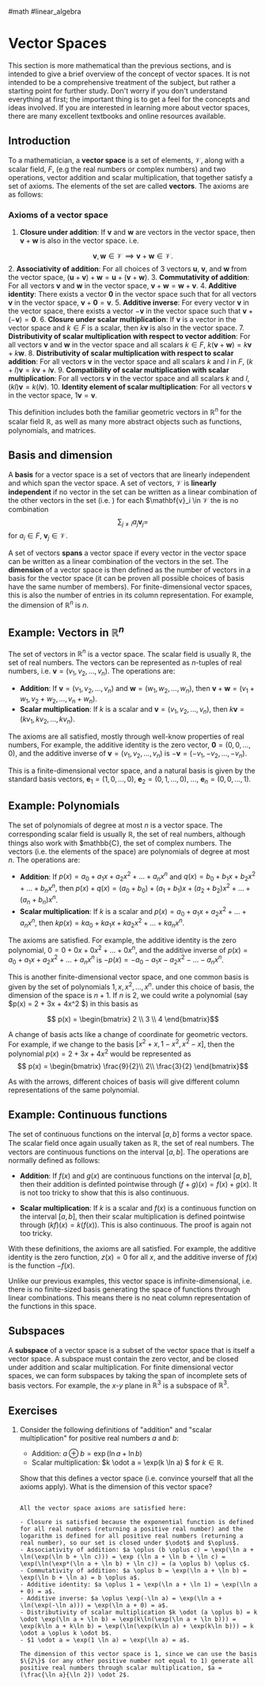 #math #linear_algebra 

# Vector Spaces

This section is more mathematical than the previous sections, and is intended to give a brief overview of the concept of vector spaces. It is not intended to be a comprehensive treatment of the subject, but rather a starting point for further study. Don't worry if you don't understand everything at first; the important thing is to get a feel for the concepts and ideas involved. If you are interested in learning more about vector spaces, there are many excellent textbooks and online resources available.

## Introduction

To a mathematician, a **vector space** is a set of elements, $\mathcal{V}$, along with a scalar field, $F$, (e.g the real numbers or complex numbers) and two operations, vector addition and scalar multiplication, that together satisfy a set of axioms. The elements of the set are called **vectors**. The axioms are as follows:

### Axioms of a vector space

1. **Closure under addition**: If $\mathbf{v}$ and $\mathbf{w}$ are vectors in the vector space, then $\mathbf{v} + \mathbf{w}$ is also in the vector space. i.e.

$$ \mathbf{v}, \mathbf{w} \in \mathcal{V} \implies \mathbf{v} + \mathbf{w} \in \mathcal{V}.$$
2. **Associativity of addition**: For all choices of 3 vectors $\mathbf{u}$, $\mathbf{v}$, and $\mathbf{w}$ from the vector space, $(\mathbf{u} + \mathbf{v}) + \mathbf{w} = \mathbf{u} + (\mathbf{v} + \mathbf{w})$.
3. **Commutativity of addition**: For all vectors $\mathbf{v}$ and $\mathbf{w}$ in the vector space, $\mathbf{v} + \mathbf{w} = \mathbf{w} + \mathbf{v}$.
4. **Additive identity**: There exists a vector $\mathbf{0}$ in the vector space such that for all vectors $\mathbf{v}$ in the vector space, $\mathbf{v} + \mathbf{0} = \mathbf{v}$.
5. **Additive inverse**: For every vector $\mathbf{v}$ in the vector space, there exists a vector $-\mathbf{v}$ in the vector space such that $\mathbf{v} + (-\mathbf{v}) = \mathbf{0}$.
6. **Closure under scalar multiplication**: If $\mathbf{v}$ is a vector in the vector space and $k\in F$ is a scalar, then $k\mathbf{v}$ is also in the vector space.
7. **Distributivity of scalar multiplication with respect to vector addition**: For all vectors $\mathbf{v}$ and $\mathbf{w}$ in the vector space and all scalars $k\in F$, $k(\mathbf{v} + \mathbf{w}) = k\mathbf{v} + k\mathbf{w}$.
8. **Distributivity of scalar multiplication with respect to scalar addition**: For all vectors $\mathbf{v}$ in the vector space and all scalars $k$ and $l$ in $F$, $(k + l)\mathbf{v} = k\mathbf{v} + l\mathbf{v}$.
9. **Compatibility of scalar multiplication with scalar multiplication**: For all vectors $\mathbf{v}$ in the vector space and all scalars $k$ and $l$, $(kl)\mathbf{v} = k(l\mathbf{v})$.
10. **Identity element of scalar multiplication**: For all vectors $\mathbf{v}$ in the vector space, $1\mathbf{v} = \mathbf{v}$.

This definition includes both the familiar geometric vectors in $\mathbb{R}^n$ for the scalar field $\mathbb{R}$, as well as many more abstract objects such as functions, polynomials, and matrices.

## Basis and dimension

A **basis** for a vector space is a set of vectors that are linearly independent and which span the vector space. A set of vectors, $\mathcal{V}$ is **linearly independent** if no vector in the set can be written as a linear combination of the other vectors in the set (i.e. ) for each $\mathbf{v}_i \in $\mathcal{V}$ the is no combination $$\sum_{j\neq i} a_j\mathbf{v}_j = $$ for $a_i\in F$, $\mathbf{v}_j \in \mathcal{V}$.

A set of vectors **spans** a vector space if every vector in the vector space can be written as a linear combination of the vectors in the set. The **dimension** of a vector space is then defined as the number of vectors in a basis for the vector space (it can be proven all possible choices of basis have the same number of members). For finite-dimensional vector spaces, this is also the number of entries in its column representation. For example, the dimension of $\mathbb{R}^n$ is $n$.

## Example: Vectors in $\mathbb{R}^n$

The set of vectors in $\mathbb{R}^n$ is a vector space. The scalar field is usually $\mathbb{R}$, the set of real numbers. The vectors can be represented as $n$-tuples of real numbers, i.e. $\mathbf{v} = (v_1, v_2, \ldots, v_n)$. The operations are:

- **Addition**: If $\mathbf{v} = (v_1, v_2, \ldots, v_n)$ and $\mathbf{w} = (w_1, w_2, \ldots, w_n)$, then $\mathbf{v} + \mathbf{w} = (v_1 + w_1, v_2 + w_2, \ldots, v_n + w_n)$.
- **Scalar multiplication**: If $k$ is a scalar and $\mathbf{v} = (v_1, v_2, \ldots, v_n)$, then $k\mathbf{v} = (kv_1, kv_2, \ldots, kv_n)$.

The axioms are all satisfied, mostly through well-know properties of real numbers, For example, the additive identity is the zero vector, $\mathbf{0} = (0, 0, \ldots, 0)$, and the additive inverse of $\mathbf{v} = (v_1, v_2, \ldots, v_n)$ is $-\mathbf{v} = (-v_1, -v_2, \ldots, -v_n)$.

This is a finite-dimensional vector space, and a natural basis is given by the standard basis vectors, $\mathbf{e}_1 = (1, 0, \ldots, 0)$, $\mathbf{e}_2 = (0, 1, \ldots, 0)$, $\ldots$, $\mathbf{e}_n = (0, 0, \ldots, 1)$.

## Example: Polynomials

The set of polynomials of degree at most $n$ is a vector space. The corresponding scalar field is usually  $\mathbb{R}$, the set of real numbers, although things also work with $mathbb{C}, the set of complex numbers. The vectors (i.e. the elements of the space) are polynomials of degree at most $n$. The operations are:

- **Addition**: If $p(x) = a_0 + a_1x + a_2x^2 + \ldots + a_nx^n$ and $q(x) = b_0 + b_1x + b_2x^2 + \ldots + b_nx^n$, then $p(x) + q(x) = (a_0 + b_0) + (a_1 + b_1)x + (a_2 + b_2)x^2 + \ldots + (a_n + b_n)x^n$.
- **Scalar multiplication**: If $k$ is a scalar and $p(x) = a_0 + a_1x + a_2x^2 + \ldots + a_nx^n$, then $kp(x) = ka_0 + ka_1x + ka_2x^2 + \ldots + ka_nx^n$.

The axioms are satisfied. For example, the additive identity is the zero polynomial, $0 = 0 + 0x + 0x^2 + \ldots + 0x^n$, and the additive inverse of $p(x) = a_0 + a_1x + a_2x^2 + \ldots + a_nx^n$ is $-p(x) = -a_0 - a_1x - a_2x^2 - \ldots - a_nx^n$.

This is another finite-dimensional vector space, and one common basis is given by the set of polynomials $1, x, x^2, \ldots, x^n$. under this choice of basis, the dimension of the space is $n + 1$. If $n$ is 2, we could write a polynomial (say $p(x) = 2 + 3x + 4x^2 $) in this basis as 

$$ p(x) = \begin{bmatrix}
2 \\
3 \\
4
\end{bmatrix}$$

A change of basis acts like a change of coordinate for geometric vectors. For example, if we change to the basis $[x^2+x, 1-x^2, x^2-x]$, then the polynomial $p(x) = 2 + 3x + 4x^2$ would be represented as
$$ p(x) = \begin{bmatrix}
\frac{9}{2}\\
2\\
\frac{3}{2}
\end{bmatrix}$$

As with the arrows, different choices of basis will give different column representations of the same polynomial. 
## Example: Continuous functions

The set of continuous functions on the interval $[a, b]$ forms a vector space. The scalar field once again usually taken as $\mathbb{R}$, the set of real numbers. The vectors are continuous functions on the interval $[a, b]$. The operations are normally defined as follows:

- **Addition**: If $f(x)$ and $g(x)$ are continuous functions on the interval $[a, b]$, then their addition is definted pointwise through $(f + g)(x) = f(x) + g(x)$. It is not too tricky to show that this is also continuous.

- **Scalar multiplication**: If $k$ is a scalar and $f(x)$ is a continuous function on the interval $[a, b]$, then their scalar multiplication is defined pointwise through $(kf)(x) = k(f(x))$. This is also continuous. The proof is again not too tricky.

With these definitions, the axioms are all satisfied. For example, the additive identity is the zero function, $z(x) = 0$ for all $x$, and the additive inverse of $f(x)$ is the function $-f(x)$.

Unlike our previous examples, this vector space is infinite-dimensional, i.e. there is no finite-sized basis generating the space of functions through linear combinations. This means there is no neat column representation of the functions in this space.

## Subspaces

A **subspace** of a vector space is a subset of the vector space that is itself a vector space. A subspace must contain the zero vector, and be closed under addition and scalar multiplication. For finite dimensional vector spaces, we can form subspaces by taking the span of incomplete sets of basis vectors. For example, the $x$-$y$ plane in $\mathbb{R}^3$ is a subspace of $\mathbb{R}^3$.

## Exercises

1. Consider the following definitions of "addition" and "scalar multiplication" for positive real numbers $a$ and $b$:
    - Addition: $a \oplus b = \exp(\ln a + \ln b)$
    - Scalar multiplication: $k \odot a = \exp(k \ln a) $ for $k \in \mathbb{R}$.
    
    Show that this defines a vector space (i.e. convince yourself that all the axioms apply). What is the dimension of this vector space?
    
    ```{dropdown} Answer

    All the vector space axioms are satisfied here:
    
    - Closure is satisfied because the exponential function is defined for all real numbers (returning a positive real number) and the logarithm is defined for all positive real numbers (returning a real number), so our set is closed under $\odot$ and $\oplus$.
    - Associativity of addition: $a \oplus (b \oplus c) = \exp(\ln a + \ln(\exp(\ln b + \ln c))) = \exp (\ln a + \ln b + \ln c) = \exp(\ln(\exp*(\ln a + \ln b) + \ln c)) = (a \oplus b) \oplus c$.
    - Commutativity of addition: $a \oplus b = \exp(\ln a + \ln b) = \exp(\ln b + \ln a) = b \oplus a$.
    - Additive identity: $a \oplus 1 = \exp(\ln a + \ln 1) = \exp(\ln a + 0) = a$.
    - Additive inverse: $a \oplus \exp(-\ln a) = \exp(\ln a + \ln(\exp(-\ln a))) = \exp(\ln a + 0) = a$.
    - Distributivity of scalar multiplication $k \odot (a \oplus b) = k \odot \exp(\ln a + \ln b) = \exp(k\ln(\exp(\ln a + \ln b))) = \exp(k\ln a + k\ln b) = \exp(\ln(\exp(k\ln a) + \exp(k\ln b))) = k \odot a \oplus k \odot b$.
    - $1 \odot a = \exp(1 \ln a) = \exp(\ln a) = a$.

    The dimension of this vector space is 1, since we can use the basis $\{2\}$ (or any other positive number not equal to 1) generate all positive real numbers through scalar multiplication, $a = (\frac{\ln a}{\ln 2}) \odot 2$.

    ```